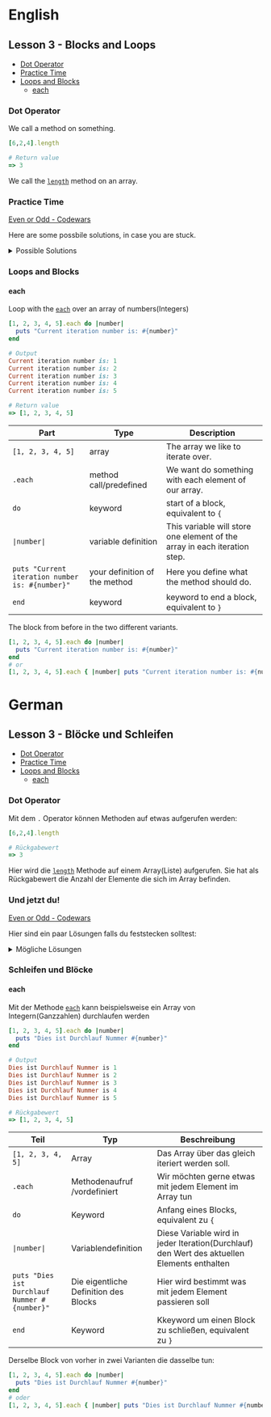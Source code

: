# English
## Lesson 3 - Blocks and Loops

  - [Dot Operator](#dot-operator)
  - [Practice Time](#practice-time)
  - [Loops and Blocks](#loops-and-blocks)
    - [each](#each)

### Dot Operator

We call a method on something. 
```ruby
[6,2,4].length

# Return value
=> 3
```

We call the [`length`](https://rubyapi.org/2.7/o/array#method-i-length) method on an array. 

### Practice Time

[Even or Odd - Codewars](https://www.codewars.com/kata/53da3dbb4a5168369a0000fe)

Here are some possbile solutions, in case you are stuck.
<details>
<summary>Possible Solutions</summary>

Solution with what you learned so far

```ruby
def even_or_odd(number)
  # calculate the module of number,
  # if rest is 0 the number must be even, if not odd.
  if(number % 2 == 0)
    'Even'
  else
    'Odd'
  end
end
```
or use a method Ruby already has defined for us: [even?](https://rubyapi.org/2.7/o/integer#method-i-even-3F)

```ruby
def even_or_odd(number)
  # Ruby already has the logic implemented, as you can see by clicking the link above.
  if(number.even?)
    return 'Even'
  end
  'Odd'
end
```

</details>

### Loops and Blocks

#### each

Loop with the [`each`](https://rubyapi.org/2.7/o/array#method-i-each) over an array of numbers(Integers)
```ruby
[1, 2, 3, 4, 5].each do |number|
  puts "Current iteration number is: #{number}"
end

# Output
Current iteration number is: 1
Current iteration number is: 2
Current iteration number is: 3
Current iteration number is: 4
Current iteration number is: 5

# Return value
=> [1, 2, 3, 4, 5]
```

|Part|Type|Description|
|-|-|-|
|`[1, 2, 3, 4, 5]`|array|The array we like to iterate over.|
|`.each`|method call/predefined|We want do something with each element of our array.|
|`do`|keyword|start of a block, equivalent to `{`|
|`\|number\|`|variable definition|This variable will store one element of the array in each iteration step.|
|`puts "Current iteration number is: #{number}"`|your definition of the method|Here you define what the method should do.|
|`end`|keyword|keyword to end a block, equivalent to `}`|

The block from before in the two different variants.
```ruby
[1, 2, 3, 4, 5].each do |number|
  puts "Current iteration number is: #{number}"
end
# or
[1, 2, 3, 4, 5].each { |number| puts "Current iteration number is: #{number}" }
```

# German
## Lesson 3 - Blöcke und Schleifen

  - [Dot Operator](#dot-operator-1)
  - [Practice Time](#und-jetzt-du)
  - [Loops and Blocks](#schleifen-und-blöcke)
    - [each](#each-1)

### Dot Operator

Mit dem `.` Operator können Methoden auf etwas aufgerufen werden: 
```ruby
[6,2,4].length

# Rückgabewert
=> 3
```

Hier wird die [`length`](https://rubyapi.org/2.7/o/array#method-i-length) Methode auf einem Array(Liste) aufgerufen.
Sie hat als Rückgabewert die Anzahl der Elemente die sich im Array befinden.

### Und jetzt du!

[Even or Odd - Codewars](https://www.codewars.com/kata/53da3dbb4a5168369a0000fe)

Hier sind ein paar Lösungen falls du feststecken solltest:
<details>
<summary>Mögliche Lösungen</summary>

Eine Lösung mit den bisher gelernten Werkzeugen:

```ruby
def even_or_odd(number)
  # Berechne den Rest der Division number / 2,
  # Wenn der Rest 0 ist muss number gerade sein, ansonsten ungerade.
  if(number % 2 == 0)
    'Even'
  else
    'Odd'
  end
end
```
Oder wir benutzen eine Methode die Ruby bereits definiert hat: [even?](https://rubyapi.org/2.7/o/integer#method-i-even-3F)

```ruby
def even_or_odd(number)
  # Ruby die Logik der ersten Lösung bereits implementiert, siehe obiger Link.
  if(number.even?)
    return 'Even'
  end
  'Odd'
end
```

</details>

### Schleifen und Blöcke

#### each

Mit der Methode [`each`](https://rubyapi.org/2.7/o/array#method-i-each) kann beispielsweise ein Array von Integern(Ganzzahlen) durchlaufen werden
```ruby
[1, 2, 3, 4, 5].each do |number|
  puts "Dies ist Durchlauf Nummer #{number}"
end

# Output
Dies ist Durchlauf Nummer is 1
Dies ist Durchlauf Nummer is 2
Dies ist Durchlauf Nummer is 3
Dies ist Durchlauf Nummer is 4
Dies ist Durchlauf Nummer is 5

# Rückgabewert
=> [1, 2, 3, 4, 5]
```

|Teil|Typ|Beschreibung|
|-|-|-|
|`[1, 2, 3, 4, 5]`|Array|Das Array über das gleich iteriert werden soll.|
|`.each`|Methodenaufruf /vordefiniert|Wir möchten gerne etwas mit jedem Element im Array tun|
|`do`|Keyword|Anfang eines Blocks, equivalent zu `{`|
|`\|number\|`|Variablendefinition|Diese Variable wird in jeder Iteration(Durchlauf) den Wert des aktuellen Elements enthalten|
|`puts "Dies ist Durchlauf Nummer #{number}"`|Die eigentliche Definition des Blocks|Hier wird bestimmt was mit jedem Element passieren soll|
|`end`|Keyword|Kkeyword um einen Block zu schließen, equivalent zu `}`|

Derselbe Block von vorher in zwei Varianten die dasselbe tun:
```ruby
[1, 2, 3, 4, 5].each do |number|
  puts "Dies ist Durchlauf Nummer #{number}"
end
# oder
[1, 2, 3, 4, 5].each { |number| puts "Dies ist Durchlauf Nummer #{number}" }
```

